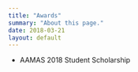 ```yaml
---
title: "Awards"
summary: "About this page."
date: 2018-03-21
layout: default
---
```



* AAMAS 2018 Student Scholarship


